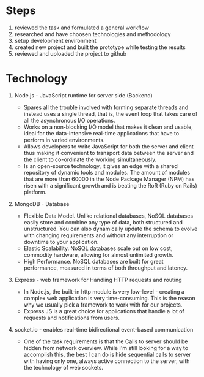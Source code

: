 # Steps

1. reviewed the task and formulated a general workflow
2. researched and have choosen technologies and methodology
3. setup development environment
4. created new project and built the prototype while testing the results
5. reviewed and uploaded the project to github


# Technology

1. Node.js - JavaScript runtime for server side (Backend)
	
	* Spares all the trouble involved with forming separate threads and instead uses a single thread, that is, the event loop that takes care of all the asynchronous I/O operations.
	* Works on a non-blocking I/O model that makes it clean and usable, ideal for the data-intensive real-time applications that have to perform in varied environments.
	* Allows developers to write JavaScript for both the server and client thus making it convenient to transport data between the server and the client to co-ordinate the working simultaneously.
	* Is an open-source technology, it gives an edge with a shared repository of dynamic tools and modules. The amount of modules that are more than 60000 in the Node Package Manager (NPM) has risen with a significant growth and is beating the RoR (Ruby on Rails) platform.


2. MongoDB - Database
	
	* Flexible Data Model. Unlike relational databases, NoSQL databases easily store and combine any type of data, both structured and unstructured. You can also dynamically update the schema to evolve with changing requirements and without any interruption or downtime to your application.
	* Elastic Scalability. NoSQL databases scale out on low cost, commodity hardware, allowing for almost unlimited growth.
	* High Performance. NoSQL databases are built for great performance, measured in terms of both throughput and latency.

3. Express - web framework for Handling HTTP requests and routing

	* In Node.js, the built-in http module is very low-level - creating a complex web application is very time-consuming. This is the reason why we usually pick a framework to work with for our projects.
	* Express JS is a great choice for applications that handle a lot of requests and notifications from users.

4. socket.io - enables real-time bidirectional event-based communication

	* One of the task requirements is that the Calls to server should be hidden from network overview. While I'm still looking for a way to accomplish this, the best I can do is hide sequential calls to server with having only one, always active connection to the server, with the technology of web sockets.

